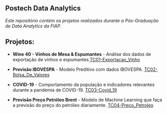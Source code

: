 
## Postech Data Analytics ##

*Este repositório contém os projetos realizados durante a Pós-Graduação de Data Analytics da FIAP.*

**Projetos:**
---
* **Wine 40 - Vinhos de Mesa & Espumantes** - Análise dos dados de exportação de vinhos e espumantes.[TC01-Exportacao_Vinho](https://github.com/pamelacristtine/PosTech-DataAnalytics-Fiap/tree/main/TC01-Exportacao_Vinho)

* **Previsão IBOVESPA** - Modelo Preditivo com dados IBOVESPA. [TC02-Bolsa_De_Valores](https://github.com/pamelacristtine/PosTech-DataAnalytics-Fiap/tree/main/TC02-Bolsa_De_Valores)

* **COVID-19** - Comportamento da população e indicadores relevantes durante a pandemia de COVID-19. [TC03-Covid_19](https://github.com/pamelacristtine/PosTech-DataAnalytics-Fiap/tree/main/TC03-Covid_19)

* **Previsão Preço Petróleo Brent** - Modelo de Machine Learning que faça a previsão do preço do petróleo diariamente. [TC04-Preco_Petroleo](https://github.com/pamelacristtine/PosTech-DataAnalytics-Fiap/tree/main/TC04-Preco_Petroleo)
